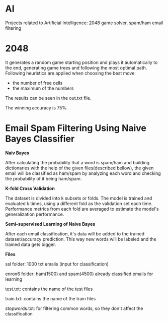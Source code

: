# AI
Projects related to Artificial Intelligence: 2048 game solver, spam/ham email filtering 

# 2048 
It generates a random game starting position and plays it automatically to the end, generating game trees and following the most optimal path.
Following heuristics are applied when choosing the best move:
* the number of free cells
* the maximum of the numbers

The results can be seen in the out.txt file.

The winning accuracy is 75%.

# Email Spam Filtering Using Naive Bayes Classifier
**Naiv Bayes**

After calculating the probability that a word is spam/ham and building dictionaries with the help of the given files(described bellow),
the given email will be classified as ham/spam by analyzing each word and checking the probability of it being ham/spam.

**K-fold Cross Validation**

The dataset is divided into k subsets or folds. The model is trained and evaluated k times, using a different fold as the validation set each time. 
Performance metrics from each fold are averaged to estimate the model's generalization performance.

**Semi-supervised Learning of Naive Bayes**

After each email classification, it's data will be added to the trained dataset/accuracy prediction. This way new words will be labeled and the trained data gets bigger.

**Files**

ssl folder: 1000 txt emalis (input for classification)

enron6 folder: ham(1500) and spam(4500) already classified emails for learning 

test.txt: contains the name of the test files

train.txt: contains the name of the train files

stopwords.txt: for filtering common words, so they don't affect the classification
